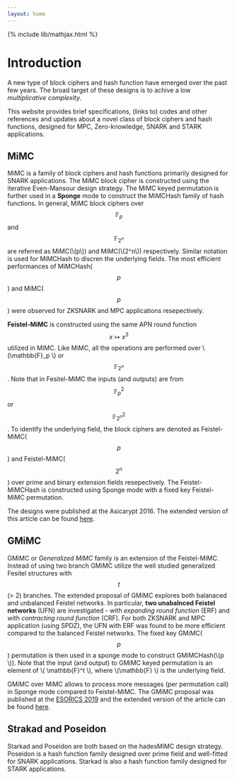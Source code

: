 ```yaml
---
layout: home
---
```


{% include lib/mathjax.html %}

# Introduction


A new type of block ciphers and hash function have emerged over the past few years. The broad target of these designs is to achive a low _multiplicative complexity_.   

This website provides brief specifications, (links to) codes and other references and updates about a novel class of block ciphers and hash functions, designed for MPC, Zero-knowledge, SNARK and STARK applications. 


## MiMC

MiMC is a family of block ciphers and hash functions primarily designed for SNARK applications. The MiMC block cipher is constructed using the iterative Even-Mansour design strategy. The MiMC keyed permutation is further used in a <b>Sponge</b> mode to construct the MiMCHash family of hash functions. In general, MiMC block ciphers over $$\mathbb{F}_p$$ and $$\mathbb{F}_{2^n}$$ are referred as MiMC(\\(p\\)) and MiMC(\\(2^n\\)) respectively. Similar notation is used for MiMCHash to discren the underlying fields. The most efficient performances of MiMCHash($$p$$) and MiMC($$p$$) were observed for ZKSNARK and MPC applications resepectively.

__Feistel-MiMC__ is constructed using the same APN round function $$x \mapsto x^3$$ utilized in MiMC. Like MiMC, all the operations are performed over \\(\mathbb{F}_p \\) or $$\mathbb{F}_{2^n}$$. Note that in Fesitel-MiMC the inputs (and outputs) are from $$\mathbb{F}_p^2$$ or $$\mathbb{F}_{2^n}^2$$. To identify the underlying field, the block ciphers are denoted as Feistel-MiMC($$p$$) and Feistel-MiMC($$2^n$$) over prime and binary extension fields resepectively. The Feistel-MiMCHash is constructed using Sponge mode with a fixed key Feistel-MiMC permutation.

The designs were published at the Asicarypt 2016. The extended version of this article can be found <a href="https://eprint.iacr.org/2016/492.pdf"> here</a>.  


## GMiMC

GMiMC or _Generalized MiMC_ family is an extension of the Feistel-MiMC. Instead of using two branch GMiMC utilize the well studied generalized Fesitel structures with $$t$$ (> 2) branches. The extended proposal of GMiMC explores both balanaced and unbalanced Feistel networks. In particular, __two unabalnced Feistel networks__ (UFN) are investigated - with _expanding round function_ (ERF) and with _contracting round function_ (CRF). For both ZKSNARK and MPC application (using SPDZ), the UFN with ERF was found to be more efficient compared to the balanced Feistel networks. The fixed key GMiMC($$p$$) permutation is then used in a sponge mode to construct GMiMCHash(\\(p \\)). Note that the input (and output) to GMiMC keyed permutation is an element of \\( \mathbb{F}^t \\), where \\(\mathbb{F} \\) is the underlying field.  

GMiMC over MiMC allows to process more messages (per permutation call) in Sponge mode compared to Feistel-MiMC. 
The GMiMC proposal was published at the [ESORICS 2019](https://esorics2019.uni.lu) and the extended version of the article can be found [here](https://eprint.iacr.org/2019/397).

## Strakad and Poseidon

Starkad and Poseidon are both based on the hadesMiMC design strategy. Poseidon is a hash function family designed over prime field and well-fitted for SNARK applications. Starkad is also a hash function family designed for STARK applications.    


